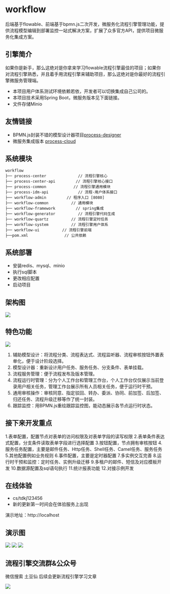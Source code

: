 # workflow
后端基于flowable、前端基于bpmn.js二次开发，微服务化流程引擎管理功能，提供流程模型编辑到部署监控一站式解决方案，扩展了众多官方API，提供项目微服务化集成方案。
## 引擎简介

如果你是新手，那么这绝对是你拿来学习flowable流程引擎最佳的项目；如果你对流程引擎熟悉，并且着手用流程引擎来辅助项目，那么这绝对是你最好的流程引擎微服务管理端。


* 本项目用户体系测试环境依赖若依，开发者可以切换集成自己公司的。
* 本项目技术采用Spring Boot，微服务版本见下面链接。
* 文件存储Minio

## 友情链接
- BPMN.js封装不错的模型设计器项目[process-designer](https://miyuesc.github.io/process-designer/)
- 微服务集成版本 [process-cloud](https://github.com/tudouxian/process-cloud.git)

## 系统模块

~~~
workflow     
├── process-center              // 流程引擎核心
├── process-center-api         // 流程引擎核心接口
├── process-common            // 流程引擎通用模块
├── process-idm-api             // 流程-用户体系接口
├── workflow-admin         // 程序入口 [8080]
├── workflow-common          // 通用模块
├── workflow-framework         // spring集成
├── workflow-generator          // 流程引擎代码生成
├── workflow-quartz          // 流程引擎定时任务
├── workflow-system          // 流程引擎用户体系
├── workflow-ui          // 流程引擎前端                                                           
├──pom.xml                // 公共依赖
~~~

## 系统部署
* 安装redis、mysql、minio
* 执行sql脚本
* 更改相应配置
* 启动项目

## 架构图
![](http://image.zmxblog92.com/%E5%B7%A5%E4%BD%9C%E6%B5%81%E5%BC%95%E6%93%8E%E6%9E%B6%E6%9E%84%E5%9B%BE.png)
## 特色功能
![](http://image.zmxblog92.com/%E6%B5%81%E7%A8%8B%E8%B5%B0%E5%90%91%E5%9B%BE.png)

1.  辅助模型设计：将流程分类、流程表达式、流程监听器、流程审核按钮外置表单化，便于设计阶段选择。
2.  模型设计器：重新设计用户任务、服务任务、分支条件、表单挂载。
3.  流程服务管理：便于流程发布及版本管理。
4.  流程运行时管理：分为个人工作台和管理工作台，个人工作台仅仅展示当前登录用户相关任务，管理工作台展示所有人员相关任务，便于运行时干预。
5.  通用审核操作：审核同意、指定驳回、转办、委派、协同、前加签、后加签、归还任务、流程升级迁移等作了统一封装。
6.  跟踪监控：用BPMN.js重绘跟踪监控图，能动态展示各节点运行时状态。

## 接下来开发重点

1.表单配置，配置节点对表单的访问权限及对表单字段的读写权限
2.表单条件表达式配置，分支条件读取表单字段进行选择配置
3.按钮配置，节点拥有审核按钮
4.服务任务配置，主要是邮件任务、Http任务、Shell任务、Camel任务、服务任务
5.其他配置例如业务规则
6.事件配置，主要是定时器配置
7.多实例交互完善
8.运行时干预和监控：定时任务、实例升级迁移
9.多租户的邮件、短信及对应模板开发
10.数据源配置及sql语句执行
11.统计报表功能
12.对接示例开发

## 在线体验
- cs/tdkj123456
- 新的更新第一时间会在体验服务上出现

演示地址：http://localhost  
## 演示图
![](http://image.zmxblog92.com/%E6%A8%A1%E5%9E%8B%E8%AE%BE%E8%AE%A1%E5%99%A8.png)
![](http://image.zmxblog92.com/%E7%AE%A1%E7%90%86%E5%88%97%E8%A1%A8.png)
![](http://image.zmxblog92.com/%E8%B7%9F%E8%B8%AA%E7%9B%91%E6%8E%A7.png)


## 流程引擎交流群&公众号
微信搜索 土豆仙
后续会更新流程引擎学习文章 

![](http://image.zmxblog92.com/%E5%85%AC%E4%BC%97%E5%8F%B7.jpg)
